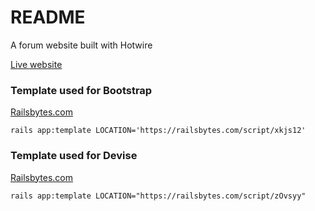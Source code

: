 # README

A forum website built with Hotwire

[Live website](https://lively-star-7477.fly.dev/)

### Template used for Bootstrap
[Railsbytes.com](https://railsbytes.com/public/templates/xkjs12)
```
rails app:template LOCATION='https://railsbytes.com/script/xkjs12'
```

### Template used for Devise
[Railsbytes.com](https://railsbytes.com/public/templates/zOvsyy)
```
rails app:template LOCATION="https://railsbytes.com/script/zOvsyy"
```